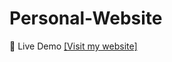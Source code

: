 # Personal-Website

🔗 Live Demo [[Visit my website]](https://abraham-moncherry.github.io/Personal-Website/)
